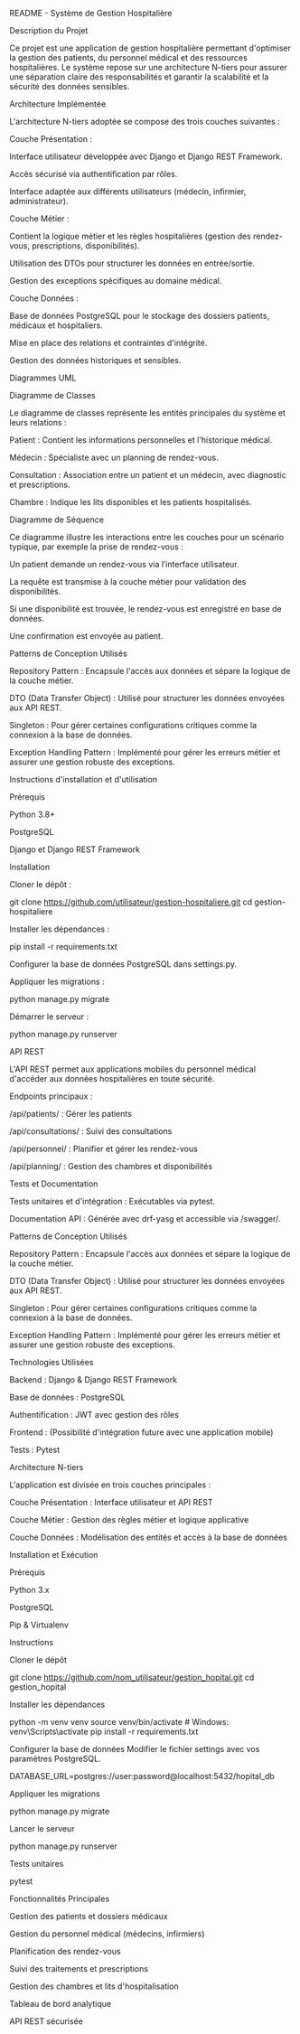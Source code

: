 README - Système de Gestion Hospitalière

Description du Projet

Ce projet est une application de gestion hospitalière permettant d'optimiser la gestion des patients, du personnel médical et des ressources hospitalières. Le système repose sur une architecture N-tiers pour assurer une séparation claire des responsabilités et garantir la scalabilité et la sécurité des données sensibles.

Architecture Implémentée

L'architecture N-tiers adoptée se compose des trois couches suivantes :

Couche Présentation :

Interface utilisateur développée avec Django et Django REST Framework.

Accès sécurisé via authentification par rôles.

Interface adaptée aux différents utilisateurs (médecin, infirmier, administrateur).

Couche Métier :

Contient la logique métier et les règles hospitalières (gestion des rendez-vous, prescriptions, disponibilités).

Utilisation des DTOs pour structurer les données en entrée/sortie.

Gestion des exceptions spécifiques au domaine médical.

Couche Données :

Base de données PostgreSQL pour le stockage des dossiers patients, médicaux et hospitaliers.

Mise en place des relations et contraintes d'intégrité.

Gestion des données historiques et sensibles.

Diagrammes UML

Diagramme de Classes

Le diagramme de classes représente les entités principales du système et leurs relations :

Patient : Contient les informations personnelles et l'historique médical.

Médecin : Spécialiste avec un planning de rendez-vous.

Consultation : Association entre un patient et un médecin, avec diagnostic et prescriptions.

Chambre : Indique les lits disponibles et les patients hospitalisés.

Diagramme de Séquence

Ce diagramme illustre les interactions entre les couches pour un scénario typique, par exemple la prise de rendez-vous :

Un patient demande un rendez-vous via l’interface utilisateur.

La requête est transmise à la couche métier pour validation des disponibilités.

Si une disponibilité est trouvée, le rendez-vous est enregistré en base de données.

Une confirmation est envoyée au patient.

Patterns de Conception Utilisés

Repository Pattern : Encapsule l'accès aux données et sépare la logique de la couche métier.

DTO (Data Transfer Object) : Utilisé pour structurer les données envoyées aux API REST.

Singleton : Pour gérer certaines configurations critiques comme la connexion à la base de données.

Exception Handling Pattern : Implémenté pour gérer les erreurs métier et assurer une gestion robuste des exceptions.

Instructions d'installation et d'utilisation

Prérequis

Python 3.8+

PostgreSQL

Django et Django REST Framework

Installation

Cloner le dépôt :

git clone https://github.com/utilisateur/gestion-hospitaliere.git
cd gestion-hospitaliere

Installer les dépendances :

pip install -r requirements.txt

Configurer la base de données PostgreSQL dans settings.py.

Appliquer les migrations :

python manage.py migrate

Démarrer le serveur :

python manage.py runserver

API REST

L'API REST permet aux applications mobiles du personnel médical d'accéder aux données hospitalières en toute sécurité.

Endpoints principaux :

/api/patients/ : Gérer les patients

/api/consultations/ : Suivi des consultations

/api/personnel/ : Planifier et gérer les rendez-vous

/api/planning/ : Gestion des chambres et disponibilités

Tests et Documentation

Tests unitaires et d'intégration : Exécutables via pytest.

Documentation API : Générée avec drf-yasg et accessible via /swagger/.

Patterns de Conception Utilisés

Repository Pattern : Encapsule l'accès aux données et sépare la logique de la couche métier.

DTO (Data Transfer Object) : Utilisé pour structurer les données envoyées aux API REST.

Singleton : Pour gérer certaines configurations critiques comme la connexion à la base de données.

Exception Handling Pattern : Implémenté pour gérer les erreurs métier et assurer une gestion robuste des exceptions.

Technologies Utilisées

Backend : Django & Django REST Framework

Base de données : PostgreSQL

Authentification : JWT avec gestion des rôles

Frontend : (Possibilité d'intégration future avec une application mobile)

Tests : Pytest

Architecture N-tiers

L'application est divisée en trois couches principales :

Couche Présentation : Interface utilisateur et API REST

Couche Métier : Gestion des règles métier et logique applicative

Couche Données : Modélisation des entités et accès à la base de données

Installation et Exécution

Prérequis

Python 3.x

PostgreSQL

Pip & Virtualenv

Instructions

Cloner le dépôt

git clone https://github.com/nom_utilisateur/gestion_hopital.git
cd gestion_hopital

Installer les dépendances

python -m venv venv
source venv/bin/activate  # Windows: venv\Scripts\activate
pip install -r requirements.txt

Configurer la base de données
Modifier le fichier settings avec vos paramètres PostgreSQL.

DATABASE_URL=postgres://user:password@localhost:5432/hopital_db

Appliquer les migrations

python manage.py migrate

Lancer le serveur

python manage.py runserver

Tests unitaires

pytest

Fonctionnalités Principales

Gestion des patients et dossiers médicaux

Gestion du personnel médical (médecins, infirmiers)

Planification des rendez-vous

Suivi des traitements et prescriptions

Gestion des chambres et lits d'hospitalisation

Tableau de bord analytique

API REST sécurisée
